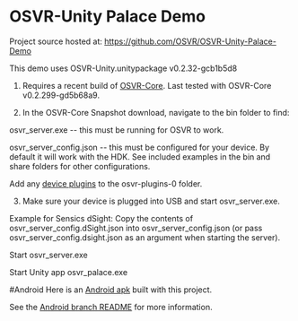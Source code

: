 # OSVR-Unity Palace Demo

Project source hosted at: https://github.com/OSVR/OSVR-Unity-Palace-Demo

This demo uses OSVR-Unity.unitypackage v0.2.32-gcb1b5d8

1) Requires a recent build of [OSVR-Core](http://access.osvr.com/binary/osvr-core). Last tested with OSVR-Core v0.2.299-gd5b68a9.

2) In the OSVR-Core Snapshot download, navigate to the bin folder to find:

osvr_server.exe -- this must be running for OSVR to work.

osvr_server_config.json -- this must be configured for your device. By default it will work with the HDK. See included examples in the bin and share folders for other configurations.

Add any [device plugins](http://access.osvr.com/) to the osvr-plugins-0 folder. 

3) Make sure your device is plugged into USB and start osvr_server.exe.

Example for Sensics dSight: Copy the contents of osvr_server_config.dSight.json into osvr_server_config.json (or pass osvr_server_config.dsight.json as an argument when starting the server).

Start osvr_server.exe

Start Unity app osvr_palace.exe

#Android
Here is an [Android apk](https://github.com/OSVR/OSVR-Unity-Palace-Demo/releases/tag/v0.1.1-android) built with this project.

See the [Android branch README](https://github.com/OSVR/OSVR-Unity-Palace-Demo/blob/androidPalace/README.md) for more information.

